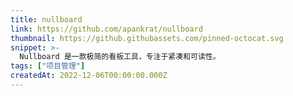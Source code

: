 ```yaml
---
title: nullboard
link: https://github.com/apankrat/nullboard
thumbnail: https://github.githubassets.com/pinned-octocat.svg
snippet: >-
  Nullboard 是一款极简的看板工具，专注于紧凑和可读性。
tags: ["项目管理"]
createdAt: 2022-12-06T00:00:00.000Z
---
```

